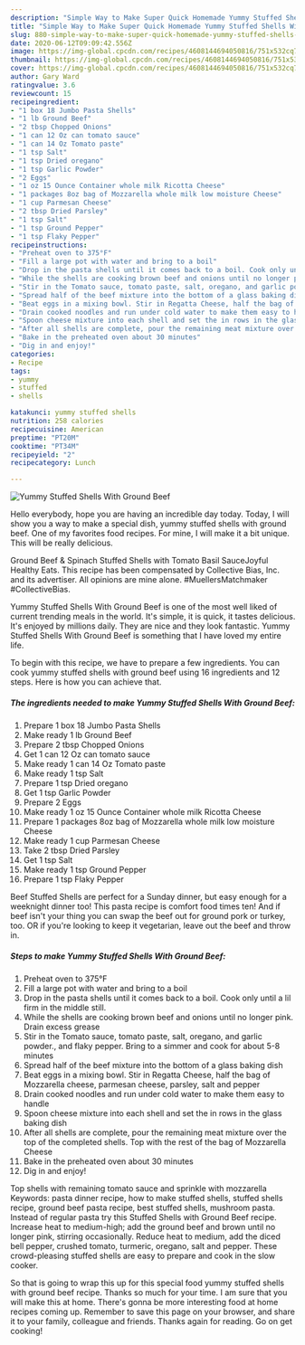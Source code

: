 ```yaml
---
description: "Simple Way to Make Super Quick Homemade Yummy Stuffed Shells With Ground Beef"
title: "Simple Way to Make Super Quick Homemade Yummy Stuffed Shells With Ground Beef"
slug: 880-simple-way-to-make-super-quick-homemade-yummy-stuffed-shells-with-ground-beef
date: 2020-06-12T09:09:42.556Z
image: https://img-global.cpcdn.com/recipes/4608144694050816/751x532cq70/yummy-stuffed-shells-with-ground-beef-recipe-main-photo.jpg
thumbnail: https://img-global.cpcdn.com/recipes/4608144694050816/751x532cq70/yummy-stuffed-shells-with-ground-beef-recipe-main-photo.jpg
cover: https://img-global.cpcdn.com/recipes/4608144694050816/751x532cq70/yummy-stuffed-shells-with-ground-beef-recipe-main-photo.jpg
author: Gary Ward
ratingvalue: 3.6
reviewcount: 15
recipeingredient:
- "1 box 18 Jumbo Pasta Shells"
- "1 lb Ground Beef"
- "2 tbsp Chopped Onions"
- "1 can 12 Oz can tomato sauce"
- "1 can 14 Oz Tomato paste"
- "1 tsp Salt"
- "1 tsp Dried oregano"
- "1 tsp Garlic Powder"
- "2 Eggs"
- "1 oz 15 Ounce Container whole milk Ricotta Cheese"
- "1 packages 8oz bag of Mozzarella whole milk low moisture Cheese"
- "1 cup Parmesan Cheese"
- "2 tbsp Dried Parsley"
- "1 tsp Salt"
- "1 tsp Ground Pepper"
- "1 tsp Flaky Pepper"
recipeinstructions:
- "Preheat oven to 375°F"
- "Fill a large pot with water and bring to a boil"
- "Drop in the pasta shells until it comes back to a boil. Cook only until a lil firm in the middle still."
- "While the shells are cooking brown beef and onions until no longer pink. Drain excess grease"
- "Stir in the Tomato sauce, tomato paste, salt, oregano, and garlic powder., and flaky pepper. Bring to a simmer and cook for about 5-8 minutes"
- "Spread half of the beef mixture into the bottom of a glass baking dish"
- "Beat eggs in a mixing bowl. Stir in Regatta Cheese, half the bag of Mozzarella cheese, parmesan cheese, parsley, salt and pepper"
- "Drain cooked noodles and run under cold water to make them easy to handle"
- "Spoon cheese mixture into each shell and set the in rows in the glass baking dish"
- "After all shells are complete, pour the remaining meat mixture over the top of the completed shells. Top with the rest of the bag of Mozzarella Cheese"
- "Bake in the preheated oven about 30 minutes"
- "Dig in and enjoy!"
categories:
- Recipe
tags:
- yummy
- stuffed
- shells

katakunci: yummy stuffed shells 
nutrition: 258 calories
recipecuisine: American
preptime: "PT20M"
cooktime: "PT34M"
recipeyield: "2"
recipecategory: Lunch

---
```



![Yummy Stuffed Shells With Ground Beef](https://img-global.cpcdn.com/recipes/4608144694050816/751x532cq70/yummy-stuffed-shells-with-ground-beef-recipe-main-photo.jpg)

Hello everybody, hope you are having an incredible day today. Today, I will show you a way to make a special dish, yummy stuffed shells with ground beef. One of my favorites food recipes. For mine, I will make it a bit unique. This will be really delicious.

Ground Beef &amp; Spinach Stuffed Shells with Tomato Basil SauceJoyful Healthy Eats. This recipe has been compensated by Collective Bias, Inc. and its advertiser. All opinions are mine alone. #MuellersMatchmaker #CollectiveBias.

Yummy Stuffed Shells With Ground Beef is one of the most well liked of current trending meals in the world. It's simple, it is quick, it tastes delicious. It's enjoyed by millions daily. They are nice and they look fantastic. Yummy Stuffed Shells With Ground Beef is something that I have loved my entire life.


To begin with this recipe, we have to prepare a few ingredients. You can cook yummy stuffed shells with ground beef using 16 ingredients and 12 steps. Here is how you can achieve that.

<!--inarticleads1-->

##### The ingredients needed to make Yummy Stuffed Shells With Ground Beef:

1. Prepare 1 box 18 Jumbo Pasta Shells
1. Make ready 1 lb Ground Beef
1. Prepare 2 tbsp Chopped Onions
1. Get 1 can 12 Oz can tomato sauce
1. Make ready 1 can 14 Oz Tomato paste
1. Make ready 1 tsp Salt
1. Prepare 1 tsp Dried oregano
1. Get 1 tsp Garlic Powder
1. Prepare 2 Eggs
1. Make ready 1 oz 15 Ounce Container whole milk Ricotta Cheese
1. Prepare 1 packages 8oz bag of Mozzarella whole milk low moisture Cheese
1. Make ready 1 cup Parmesan Cheese
1. Take 2 tbsp Dried Parsley
1. Get 1 tsp Salt
1. Make ready 1 tsp Ground Pepper
1. Prepare 1 tsp Flaky Pepper


Beef Stuffed Shells are perfect for a Sunday dinner, but easy enough for a weeknight dinner too! This pasta recipe is comfort food times ten! And if beef isn&#39;t your thing you can swap the beef out for ground pork or turkey, too. OR if you&#39;re looking to keep it vegetarian, leave out the beef and throw in. 

<!--inarticleads2-->

##### Steps to make Yummy Stuffed Shells With Ground Beef:

1. Preheat oven to 375°F
1. Fill a large pot with water and bring to a boil
1. Drop in the pasta shells until it comes back to a boil. Cook only until a lil firm in the middle still.
1. While the shells are cooking brown beef and onions until no longer pink. Drain excess grease
1. Stir in the Tomato sauce, tomato paste, salt, oregano, and garlic powder., and flaky pepper. Bring to a simmer and cook for about 5-8 minutes
1. Spread half of the beef mixture into the bottom of a glass baking dish
1. Beat eggs in a mixing bowl. Stir in Regatta Cheese, half the bag of Mozzarella cheese, parmesan cheese, parsley, salt and pepper
1. Drain cooked noodles and run under cold water to make them easy to handle
1. Spoon cheese mixture into each shell and set the in rows in the glass baking dish
1. After all shells are complete, pour the remaining meat mixture over the top of the completed shells. Top with the rest of the bag of Mozzarella Cheese
1. Bake in the preheated oven about 30 minutes
1. Dig in and enjoy!


Top shells with remaining tomato sauce and sprinkle with mozzarella Keywords: pasta dinner recipe, how to make stuffed shells, stuffed shells recipe, ground beef pasta recipe, best stuffed shells, mushroom pasta. Instead of regular pasta try this Stuffed Shells with Ground Beef recipe. Increase heat to medium-high; add the ground beef and brown until no longer pink, stirring occasionally. Reduce heat to medium, add the diced bell pepper, crushed tomato, turmeric, oregano, salt and pepper. These crowd-pleasing stuffed shells are easy to prepare and cook in the slow cooker. 

So that is going to wrap this up for this special food yummy stuffed shells with ground beef recipe. Thanks so much for your time. I am sure that you will make this at home. There's gonna be more interesting food at home recipes coming up. Remember to save this page on your browser, and share it to your family, colleague and friends. Thanks again for reading. Go on get cooking!
